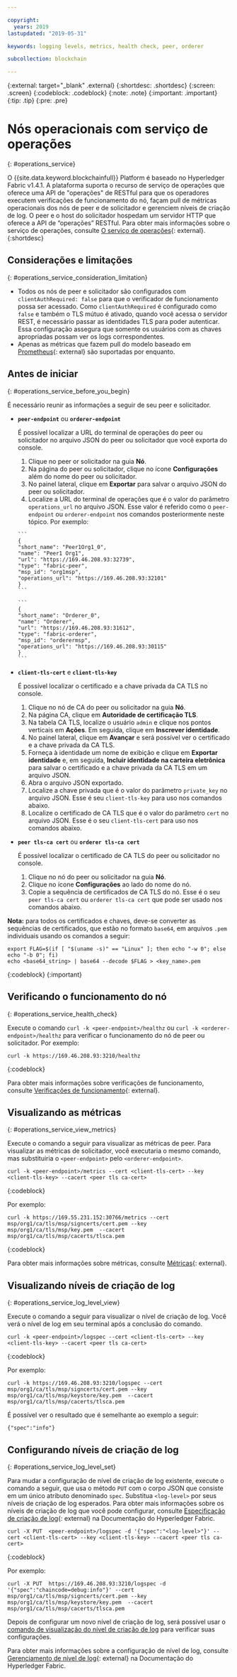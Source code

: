 ```yaml
---

copyright:
  years: 2019
lastupdated: "2019-05-31"

keywords: logging levels, metrics, health check, peer, orderer

subcollection: blockchain

---
```


{:external: target="_blank" .external}
{:shortdesc: .shortdesc}
{:screen: .screen}
{:codeblock: .codeblock}
{:note: .note}
{:important: .important}
{:tip: .tip}
{:pre: .pre}

# Nós operacionais com serviço de operações
{: #operations_service}

O {{site.data.keyword.blockchainfull}} Platform é baseado no Hyperledger Fabric v1.4.1. A plataforma suporta o recurso de serviço de operações que oferece uma API de "operações" de RESTful para que os operadores executem verificações de funcionamento do nó, façam pull de métricas operacionais dos nós de peer e de solicitador e gerenciem níveis de criação de log. O peer e o host do solicitador hospedam um servidor HTTP que oferece a API de “operações” RESTful.  Para obter mais informações sobre o serviço de operações, consulte [O serviço de operações](https://hyperledger-fabric.readthedocs.io/en/release-1.4/operations_service.html){: external}.
{:shortdesc}


## Considerações e limitações
{: #operations_service_consideration_limitation}

- Todos os nós de peer e solicitador são configurados com `clientAuthRequired: false` para que o verificador de funcionamento possa ser acessado. Como `clientAuthRequired` é configurado como `false` e também o TLS mútuo é ativado, quando você acessa o servidor REST, é necessário passar as identidades TLS para poder autenticar. Essa configuração assegura que somente os usuários com as chaves apropriadas possam ver os logs correspondentes.
- Apenas as métricas que fazem pull do modelo baseado em [Prometheus](https://hyperledger-fabric.readthedocs.io/en/release-1.4/operations_service.html#prometheus){: external} são suportadas por enquanto.

## Antes de iniciar
{: #operations_service_before_you_begin}

É necessário reunir as informações a seguir de seu peer e solicitador.

- **`peer-endpoint`** ou **`orderer-endpoint`**

  É possível localizar a URL do terminal de operações do peer ou solicitador no arquivo JSON do peer ou solicitador que você exporta do console.

    1. Clique no peer or solicitador na guia **Nó**.
    2. Na página do peer ou solicitador, clique no ícone **Configurações** além do nome do peer ou solicitador.
    3. No painel lateral, clique em **Exportar** para salvar o arquivo JSON do peer ou solicitador.
    4. Localize a URL do terminal de operações que é o valor do parâmetro `operations_url` no arquivo JSON. Esse valor é referido como o `peer-endpoint` ou `orderer-endpoint` nos comandos posteriormente neste tópico. Por exemplo:

      ```
      {
      "short_name": "Peer1Org1_0",
      "name": "Peer1 Org1",
      "url": "https://169.46.208.93:32739",
      "type": "fabric-peer",
      "msp_id": "org1msp",
      "operations_url": "https://169.46.208.93:32101"
      }
      ```

      ```
      {
      "short_name": "Orderer_0",
      "name": "Orderer",
      "url": "https://169.46.208.93:31612",
      "type": "fabric-orderer",
      "msp_id": "orderermsp",
      "operations_url": "https://169.46.208.93:30115"
      }
      ```

- **`client-tls-cert`** e **`client-tls-key`**

  É possível localizar o certificado e a chave privada da CA TLS no console.

  1. Clique no nó de CA do peer ou solicitador na guia **Nó**.
  2. Na página CA, clique em **Autoridade de certificação TLS**.
  3. Na tabela CA TLS, localize o usuário `admin` e clique nos pontos verticais em **Ações**. Em seguida, clique em **Inscrever identidade**.
  4. No painel lateral, clique em **Avançar** e será possível ver o certificado e a chave privada da CA TLS.
  5. Forneça à identidade um nome de exibição e clique em **Exportar identidade** e, em seguida, **Incluir identidade na carteira eletrônica** para salvar o certificado e a chave privada da CA TLS em um arquivo JSON.
  6. Abra o arquivo JSON exportado.
  7. Localize a chave privada que é o valor do parâmetro `private_key` no arquivo JSON. Esse é seu `client-tls-key` para uso nos comandos abaixo.
  8. Localize o certificado de CA TLS que é o valor do parâmetro `cert` no arquivo JSON. Esse é o seu `client-tls-cert` para uso nos comandos abaixo.

- **`peer tls-ca cert`** ou **`orderer tls-ca cert`**

  É possível localizar o certificado de CA TLS do peer ou solicitador no console.

  1. Clique no nó do peer ou solicitador na guia **Nó**.
  2. Clique no ícone **Configurações** ao lado do nome do nó.
  3. Copie a sequência de certificados de CA TLS do nó. Esse é o seu `peer tls-ca cert` ou `orderer tls-ca cert` que pode ser usado nos comandos abaixo.

**Nota:** para todos os certificados e chaves, deve-se converter as sequências de certificados, que estão no formato `base64`, em arquivos `.pem` individuais usando os comandos a seguir:
  ```
  export FLAG=$(if [ "$(uname -s)" == "Linux" ]; then echo "-w 0"; else echo "-b 0"; fi)
  echo <base64_string> | base64 --decode $FLAG > <key_name>.pem
  ```
  {:codeblock}
{:important}


## Verificando o funcionamento do nó
{: #operations_service_health_check}

Execute o comando `curl -k <peer-endpoint>/healthz` ou `curl -k <orderer-endpoint>/healthz` para verificar o funcionamento do nó de peer ou solicitador. Por exemplo:

```
curl -k https://169.46.208.93:3210/healthz
```
{:codeblock}

Para obter mais informações sobre verificações de funcionamento, consulte [Verificações de funcionamento](https://hyperledger-fabric.readthedocs.io/en/release-1.4/operations_service.html#health-checks){: external}.


## Visualizando as métricas
{: #operations_service_view_metrics}

Execute o comando a seguir para visualizar as métricas de peer. Para visualizar as métricas de solicitador, você executaria o mesmo comando, mas substituiria o `<peer-endpoint>` pelo `<orderer-endpoint>`.

```
curl -k <peer-endpoint>/metrics --cert <client-tls-cert> --key <client-tls-key> --cacert <peer tls ca-cert>
```
{:codeblock}

Por exemplo:

```
curl -k https://169.55.231.152:30766/metrics --cert msp/org1/ca/tls/msp/signcerts/cert.pem --key msp/org1/ca/tls/msp/key.pem  --cacert msp/org1/ca/tls/msp/cacerts/tlsca.pem
```
{:codeblock}


Para obter mais informações sobre métricas, consulte [Métricas](https://hyperledger-fabric.readthedocs.io/en/release-1.4/operations_service.html#metrics){: external}.


## Visualizando níveis de criação de log
{: #operations_service_log_level_view}

Execute o comando a seguir para visualizar o nível de criação de log. Você verá o nível de log em seu terminal após a conclusão do comando.

```
curl -k <peer-endpoint>/logspec --cert <client-tls-cert> --key <client-tls-key> --cacert <peer tls ca-cert>
```
{:codeblock}

Por exemplo:
```
curl -k https://169.46.208.93:3210/logspec --cert msp/org1/ca/tls/msp/signcerts/cert.pem --key msp/org1/ca/tls/msp/keystore/key.pem  --cacert msp/org1/ca/tls/msp/cacerts/tlsca.pem
```

<!--
```
curl https://169.46.208.93:3210/logspec --cert temp/1mycluster-test-32240/msp/org1/ca/tls/msp/signcerts/cert.pem --key temp/1mycluster-test-32240/msp/org1/ca/tls/msp/keystore/3fb20abb935f88b83a8da68317a44a4fa0953d7ec6d06bb19a6fc3979a603095_sk  --cacert temp/1mycluster-test-32240/msp/org1/ca/tls/msp/cacerts/169-55-231-152-30021-tlsca.pem
```
-->

É possível ver o resultado que é semelhante ao exemplo a seguir:

```
{"spec":"info"}
```

## Configurando níveis de criação de log
{: #operations_service_log_level_set}

Para mudar a configuração de nível de criação de log existente, execute o comando a seguir, que usa o método `PUT` com o corpo JSON que consiste em um único atributo denominado `spec`. Substitua `<log-level>` por seus níveis de criação de log esperados. Para obter mais informações sobre os níveis de criação de log que você pode configurar, consulte [Especificação de criação de log](https://hyperledger-fabric.readthedocs.io/en/release-1.4/logging-control.html#logging-specification){: external} na Documentação do Hyperledger Fabric.

```
curl -X PUT  <peer-endpoint>/logspec -d '{"spec":"<log-level>"}' --cert <client-tls-cert> --key <client-tls-key> --cacert <peer tls ca-cert>
```
{:codeblock}

Por exemplo:
```
curl -X PUT  https://169.46.208.93:3210/logspec -d '{"spec":"chaincode=debug:info"}' --cert msp/org1/ca/tls/msp/signcerts/cert.pem --key msp/org1/ca/tls/msp/keystore/key.pem  --cacert msp/org1/ca/tls/msp/cacerts/tlsca.pem
```

Depois de configurar um novo nível de criação de log, será possível usar o [comando de visualização do nível de criação de log](#operations_service_log_level_view) para verificar suas configurações.

<!--
```
curl -X PUT  https://169.46.208.93:3210/logspec -d '{"spec":"chaincode=debug:info"}' --cert temp/1mycluster-test-32240/msp/org1/ca/tls/msp/signcerts/cert.pem --key temp/1mycluster-test-32240/msp/org1/ca/tls/msp/keystore/3fb20abb935f88b83a8da68317a44a4fa0953d7ec6d06bb19a6fc3979a603095_sk  --cacert temp/1mycluster-test-32240/msp/org1/ca/tls/msp/cacerts/169-55-231-152-30021-tlsca.pem
```
-->

Para obter mais informações sobre a configuração de nível de log, consulte [Gerenciamento de nível de log](https://hyperledger-fabric.readthedocs.io/en/release-1.4/operations_service.html#log-level-management){: external} na Documentação do Hyperledger Fabric.
